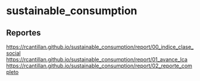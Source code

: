 # sustainable_consumption

## Reportes
https://rcantillan.github.io/sustainable_consumption/report/00_indice_clase_social
https://rcantillan.github.io/sustainable_consumption/report/01_avance_lca
https://rcantillan.github.io/sustainable_consumption/report/02_reporte_completo